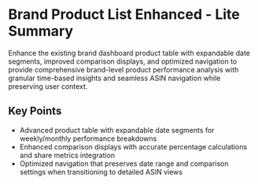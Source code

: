 # Brand Product List Enhanced - Lite Summary

Enhance the existing brand dashboard product table with expandable date segments, improved comparison displays, and optimized navigation to provide comprehensive brand-level product performance analysis with granular time-based insights and seamless ASIN navigation while preserving user context.

## Key Points
- Advanced product table with expandable date segments for weekly/monthly performance breakdowns
- Enhanced comparison displays with accurate percentage calculations and share metrics integration
- Optimized navigation that preserves date range and comparison settings when transitioning to detailed ASIN views